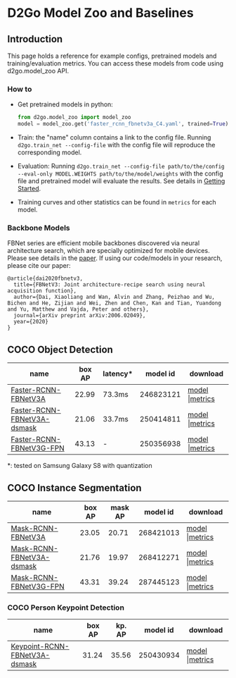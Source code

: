 # D2Go Model Zoo and Baselines

## Introduction

This page holds a reference for example configs, pretrained models and training/evaluation metrics. You can access these models from code using d2go.model_zoo API.

### How to

- Get pretrained models in python:

  ```python
  from d2go.model_zoo import model_zoo
  model = model_zoo.get('faster_rcnn_fbnetv3a_C4.yaml', trained=True)
  ```

- Train: the "name" column contains a link to the config file. Running `d2go.train_net --config-file` with the config file will reproduce the corresponding model.

- Evaluation: Running  `d2go.train_net --config-file path/to/the/config --eval-only MODEL.WEIGHTS path/to/the/model/weights` with the config file and pretrained model will evaluate the results. See details in [Getting Started](./demo/README.md).

- Training curves and other statistics can be found in `metrics` for each model.

### Backbone Models

FBNet series are efficient mobile backbones discovered via neural architecture search, which are specially optimized for mobile devices. Please see details in the [paper](https://arxiv.org/pdf/2006.02049.pdf). If using our code/models in your research, please cite our paper:

```
@article{dai2020fbnetv3,
  title={FBNetV3: Joint architecture-recipe search using neural acquisition function},
  author={Dai, Xiaoliang and Wan, Alvin and Zhang, Peizhao and Wu, Bichen and He, Zijian and Wei, Zhen and Chen, Kan and Tian, Yuandong and Yu, Matthew and Vajda, Peter and others},
  journal={arXiv preprint arXiv:2006.02049},
  year={2020}
}
```



## COCO Object Detection

| name                                                         | box AP | latency* | model id  | download                                                     |
| ------------------------------------------------------------ | ------ | ------- | --------- | ------------------------------------------------------------ |
| [Faster-RCNN-FBNetV3A](./configs/faster_rcnn_fbnetv3a_C4.yaml) | 22.99  |  73.3ms   | 246823121 | [model](https://mobile-cv.s3-us-west-2.amazonaws.com/d2go/models/246823121/model_0479999.pth) \|[metrics](https://mobile-cv.s3-us-west-2.amazonaws.com/d2go/models/246823121/metrics.json) |
| [Faster-RCNN-FBNetV3A-dsmask](./configs/faster_rcnn_fbnetv3a_dsmask_C4.yaml) | 21.06  |  33.7ms   | 250414811 | [model](https://mobile-cv.s3-us-west-2.amazonaws.com/d2go/models/250414811/model_0399999.pth) \|[metrics](https://mobile-cv.s3-us-west-2.amazonaws.com/d2go/models/250414811/metrics.json) |
| [Faster-RCNN-FBNetV3G-FPN](./configs/faster_rcnn_fbnetv3g_fpn.yaml) | 43.13  |    -     | 250356938 | [model](https://mobile-cv.s3-us-west-2.amazonaws.com/d2go/models/250356938/model_0374999.pth) \|[metrics](https://mobile-cv.s3-us-west-2.amazonaws.com/d2go/models/250356938/metrics.json) |
*: tested on Samsung Galaxy S8 with quantization

## COCO Instance Segmentation

| name                                                         | box AP | mask AP | model id  | download                                                     |
| ------------------------------------------------------------ | ------ | ------- | --------- | ------------------------------------------------------------ |
| [Mask-RCNN-FBNetV3A](./configs/mask_rcnn_fbnetv3a_C4.yaml)   | 23.05  | 20.71   | 268421013 | [model](https://mobile-cv.s3-us-west-2.amazonaws.com/d2go/models/268421013/model_final.pth) \|[metrics](https://mobile-cv.s3-us-west-2.amazonaws.com/d2go/models/268421013/metrics.json) |
| [Mask-RCNN-FBNetV3A-dsmask](./configs/mask_rcnn_fbnetv3a_dsmask_C4.yaml) | 21.76  | 19.97   | 268412271 | [model](https://mobile-cv.s3-us-west-2.amazonaws.com/d2go/models/268412271/model_0499999.pth) \|[metrics](https://mobile-cv.s3-us-west-2.amazonaws.com/d2go/models/268412271/metrics.json) |
| [Mask-RCNN-FBNetV3G-FPN](./configs/mask_rcnn_fbnetv3g_fpn.yaml) | 43.31  | 39.24   | 287445123 | [model](https://mobile-cv.s3-us-west-2.amazonaws.com/d2go/models/287445123/model_0409999.pth) \|[metrics](https://mobile-cv.s3-us-west-2.amazonaws.com/d2go/models/287445123/metrics.json) |

### COCO Person Keypoint Detection

| name                                                         | box AP | kp. AP | model id  | download                                                     |
| ------------------------------------------------------------ | ------ | ------ | --------- | ------------------------------------------------------------ |
| [Keypoint-RCNN-FBNetV3A-dsmask](./configs/keypoint_rcnn_fbnetv3a_dsmask_C4.yaml) | 31.24  | 35.56  | 250430934 | [model](https://mobile-cv.s3-us-west-2.amazonaws.com/d2go/models/250430934/model_0389999.pth) \|[metrics](https://mobile-cv.s3-us-west-2.amazonaws.com/d2go/models/250430934/metrics.json) |
